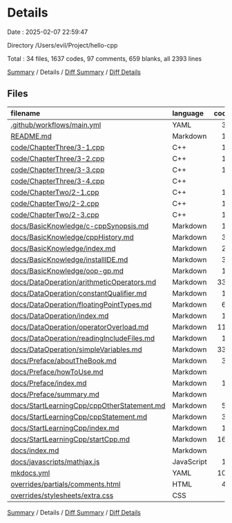 # Details

Date : 2025-02-07 22:59:47

Directory /Users/evil/Project/hello-cpp

Total : 34 files,  1637 codes, 97 comments, 659 blanks, all 2393 lines

[Summary](results.md) / Details / [Diff Summary](diff.md) / [Diff Details](diff-details.md)

## Files
| filename | language | code | comment | blank | total |
| :--- | :--- | ---: | ---: | ---: | ---: |
| [.github/workflows/main.yml](/.github/workflows/main.yml) | YAML | 34 | 0 | 9 | 43 |
| [README.md](/README.md) | Markdown | 12 | 0 | 9 | 21 |
| [code/ChapterThree/3-1.cpp](/code/ChapterThree/3-1.cpp) | C++ | 16 | 10 | 5 | 31 |
| [code/ChapterThree/3-2.cpp](/code/ChapterThree/3-2.cpp) | C++ | 10 | 10 | 3 | 23 |
| [code/ChapterThree/3-3.cpp](/code/ChapterThree/3-3.cpp) | C++ | 17 | 14 | 3 | 34 |
| [code/ChapterThree/3-4.cpp](/code/ChapterThree/3-4.cpp) | C++ | 9 | 14 | 6 | 29 |
| [code/ChapterTwo/2-1.cpp](/code/ChapterTwo/2-1.cpp) | C++ | 10 | 10 | 4 | 24 |
| [code/ChapterTwo/2-2.cpp](/code/ChapterTwo/2-2.cpp) | C++ | 12 | 10 | 6 | 28 |
| [code/ChapterTwo/2-3.cpp](/code/ChapterTwo/2-3.cpp) | C++ | 14 | 10 | 5 | 29 |
| [docs/BasicKnowledge/c-cppSynopsis.md](/docs/BasicKnowledge/c-cppSynopsis.md) | Markdown | 16 | 0 | 14 | 30 |
| [docs/BasicKnowledge/cppHistory.md](/docs/BasicKnowledge/cppHistory.md) | Markdown | 30 | 0 | 29 | 59 |
| [docs/BasicKnowledge/index.md](/docs/BasicKnowledge/index.md) | Markdown | 22 | 0 | 14 | 36 |
| [docs/BasicKnowledge/installIDE.md](/docs/BasicKnowledge/installIDE.md) | Markdown | 32 | 0 | 15 | 47 |
| [docs/BasicKnowledge/oop-gp.md](/docs/BasicKnowledge/oop-gp.md) | Markdown | 12 | 0 | 10 | 22 |
| [docs/DataOperation/arithmeticOperators.md](/docs/DataOperation/arithmeticOperators.md) | Markdown | 335 | 0 | 94 | 429 |
| [docs/DataOperation/constantQualifier.md](/docs/DataOperation/constantQualifier.md) | Markdown | 13 | 0 | 7 | 20 |
| [docs/DataOperation/floatingPointTypes.md](/docs/DataOperation/floatingPointTypes.md) | Markdown | 68 | 0 | 46 | 114 |
| [docs/DataOperation/index.md](/docs/DataOperation/index.md) | Markdown | 13 | 0 | 4 | 17 |
| [docs/DataOperation/operatorOverload.md](/docs/DataOperation/operatorOverload.md) | Markdown | 115 | 0 | 39 | 154 |
| [docs/DataOperation/readingIncludeFiles.md](/docs/DataOperation/readingIncludeFiles.md) | Markdown | 14 | 0 | 11 | 25 |
| [docs/DataOperation/simpleVariables.md](/docs/DataOperation/simpleVariables.md) | Markdown | 339 | 0 | 125 | 464 |
| [docs/Preface/aboutTheBook.md](/docs/Preface/aboutTheBook.md) | Markdown | 30 | 0 | 25 | 55 |
| [docs/Preface/howToUse.md](/docs/Preface/howToUse.md) | Markdown | 5 | 0 | 2 | 7 |
| [docs/Preface/index.md](/docs/Preface/index.md) | Markdown | 10 | 0 | 7 | 17 |
| [docs/Preface/summary.md](/docs/Preface/summary.md) | Markdown | 9 | 0 | 6 | 15 |
| [docs/StartLearningCpp/cppOtherStatement.md](/docs/StartLearningCpp/cppOtherStatement.md) | Markdown | 52 | 0 | 30 | 82 |
| [docs/StartLearningCpp/cppStatement.md](/docs/StartLearningCpp/cppStatement.md) | Markdown | 36 | 0 | 21 | 57 |
| [docs/StartLearningCpp/index.md](/docs/StartLearningCpp/index.md) | Markdown | 11 | 0 | 5 | 16 |
| [docs/StartLearningCpp/startCpp.md](/docs/StartLearningCpp/startCpp.md) | Markdown | 161 | 0 | 86 | 247 |
| [docs/index.md](/docs/index.md) | Markdown | 4 | 0 | 4 | 8 |
| [docs/javascripts/mathjax.js](/docs/javascripts/mathjax.js) | JavaScript | 18 | 0 | 1 | 19 |
| [mkdocs.yml](/mkdocs.yml) | YAML | 103 | 16 | 10 | 129 |
| [overrides/partials/comments.html](/overrides/partials/comments.html) | HTML | 49 | 2 | 4 | 55 |
| [overrides/stylesheets/extra.css](/overrides/stylesheets/extra.css) | CSS | 6 | 1 | 0 | 7 |

[Summary](results.md) / Details / [Diff Summary](diff.md) / [Diff Details](diff-details.md)